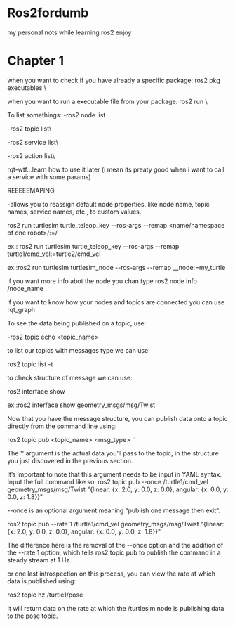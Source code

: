 # Ros2fordumb
my personal nots while learning ros2
enjoy
# Chapter 1
when you want to check if you have already a specific package: ros2 pkg executables <name of the package>\\

when you want to run a executable file from your package: ros2 run <package name> <file name>\\

To list somethings:
-ros2 node list
  
-ros2 topic list\\
  
-ros2 service list\\
  
-ros2 action list\\

rqt-wtf...learn how to use it later (i mean its preaty good when i want to call a service with some params)

REEEEEMAPING
  
 -allows you to reassign default node properties, like node name, topic names, service names, etc., to custom values.

ros2 run turtlesim turtle_teleop_key --ros-args --remap <name/namespace of one robot>/<his topic>:=<second robot>/<same topic>

ex.: ros2 run turtlesim turtle_teleop_key --ros-args --remap turtle1/cmd_vel:=turtle2/cmd_vel

ex.:ros2 run turtlesim turtlesim_node --ros-args --remap __node:=my_turtle

 if you want more info abot the node you chan type ros2 node info /node_name
  
  if you want to know how your nodes and topics are connected you can use rqt_graph
  
To see the data being published on a topic, use:

-ros2 topic echo <topic_name>
  
 to list our topics with messages type we can use:
  
  ros2 topic list -t
  
  to check structure of message we can use:
  
  ros2 interface show <message>
  
ex.:ros2 interface show geometry_msgs/msg/Twist

  
Now that you have the message structure, you can publish data onto a topic directly from the command line using:

ros2 topic pub <topic_name> <msg_type> '<args>'

The '<args>' argument is the actual data you’ll pass to the topic, in the structure you just discovered in the previous section.

It’s important to note that this argument needs to be input in YAML syntax. Input the full command like so:
  ros2 topic pub --once /turtle1/cmd_vel geometry_msgs/msg/Twist "{linear: {x: 2.0, y: 0.0, z: 0.0}, angular: {x: 0.0, y: 0.0, z: 1.8}}"
  
  --once is an optional argument meaning “publish one message then exit”.
  
  ros2 topic pub --rate 1 /turtle1/cmd_vel geometry_msgs/msg/Twist "{linear: {x: 2.0, y: 0.0, z: 0.0}, angular: {x: 0.0, y: 0.0, z: 1.8}}"
  
  The difference here is the removal of the --once option and the addition of the --rate 1 option, which tells ros2 topic pub to publish the command in a steady stream at 1 Hz.
  
  or one last introspection on this process, you can view the rate at which data is published using:

ros2 topic hz /turtle1/pose

It will return data on the rate at which the /turtlesim node is publishing data to the pose topic.
